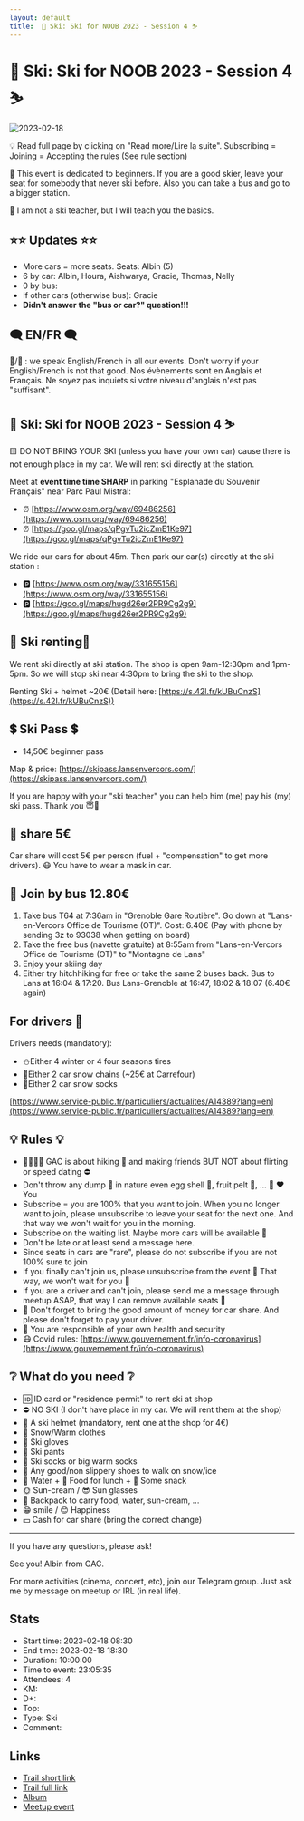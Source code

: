 ```yaml
---
layout: default
title:  🎿 Ski: Ski for NOOB 2023 - Session 4 ⛷
---
```


#  🎿 Ski: Ski for NOOB 2023 - Session 4 ⛷

![2023-02-18](../img/orig/2023-02-18.jpg)

💡 Read full page by clicking on "Read more/Lire la suite".
Subscribing = Joining = Accepting the rules (See rule section)

🔺 This event is dedicated to beginners. If you are a good skier, leave your seat for somebody that never ski before. Also you can take a bus and go to a bigger station.

👀 I am not a ski teacher, but I will teach you the basics.

##  ⭐⭐ Updates ⭐⭐ 

* More cars = more seats. Seats: Albin (5)
* 6 by car: Albin, Houra, Aishwarya, Gracie, Thomas, Nelly
* 0 by bus:
* If other cars (otherwise bus): Gracie
* **Didn't answer the "bus or car?" question!!!**

##  🗨️ EN/FR 🗨️ 
🦅/🐓 : we speak English/French in all our events. Don't worry if your English/French is not that good. Nos évènements sont en Anglais et Français. Ne soyez pas inquiets si votre niveau d'anglais n'est pas "suffisant".

##  🎿 Ski: Ski for NOOB 2023 - Session 4 ⛷ 
🟨 DO NOT BRING YOUR SKI (unless you have your own car) cause there is not enough place in my car. We will rent ski directly at the station.

Meet at **event time time SHARP** in parking "Esplanade du Souvenir Français" near Parc Paul Mistral:

* ⏰ [https://www.osm.org/way/69486256](https://www.osm.org/way/69486256)
* ⏰ [https://goo.gl/maps/qPgvTu2icZmE1Ke97](https://goo.gl/maps/qPgvTu2icZmE1Ke97)

We ride our cars for about 45m. Then park our car(s) directly at the ski station :

* 🅿️ [https://www.osm.org/way/331655156](https://www.osm.org/way/331655156)
* 🅿️ [https://goo.gl/maps/hugd26er2PR9Cg2g9](https://goo.gl/maps/hugd26er2PR9Cg2g9)

##  🎿 Ski renting🎿 
We rent ski directly at ski station. The shop is open 9am-12:30pm and 1pm-5pm. So we will stop ski near 4:30pm to bring the ski to the shop.

Renting Ski + helmet \~20€ (Detail here: [https://s.42l.fr/kUBuCnzS](https://s.42l.fr/kUBuCnzS))

##  💲 Ski Pass 💲 

* 14,50€ beginner pass

Map & price: [https://skipass.lansenvercors.com/](https://skipass.lansenvercors.com/)

If you are happy with your "ski teacher" you can help him (me) pay his (my) ski pass. Thank you 😇💙

##  🚗 share 5€ 
Car share will cost 5€ per person (fuel + "compensation" to get more drivers). 😷 You have to wear a mask in car.

##  🚌 Join by bus 12.80€ 

1. Take bus T64 at 7:36am in "Grenoble Gare Routière". Go down at "Lans-en-Vercors Office de Tourisme (OT)". Cost: 6.40€ (Pay with phone by sending 3z to 93038 when getting on board)
2. Take the free bus (navette gratuite) at 8:55am from "Lans-en-Vercors Office de Tourisme (OT)" to "Montagne de Lans"
3. Enjoy your skiing day
4. Either try hitchhiking for free or take the same 2 buses back. Bus to Lans at 16:04 & 17:20. Bus Lans-Grenoble at 16:47, 18:02 & 18:07 (6.40€ again)

##  For drivers 🚗 
Drivers needs (mandatory):

* ⛄Either 4 winter or 4 four seasons tires
* 🔗Either 2 car snow chains (\~25€ at Carrefour)
* 🧦Either 2 car snow socks

[https://www.service-public.fr/particuliers/actualites/A14389?lang=en](https://www.service-public.fr/particuliers/actualites/A14389?lang=en)

##  💡 Rules 💡 

* 🚶‍♀️🚶‍♂️ GAC is about hiking 🥾 and making friends BUT NOT about flirting or speed dating ⛔
* Don't throw any dump 🚮 in nature even egg shell 🥚, fruit pelt 🍌, ... 🌳 ❤️ You
* Subscribe = you are 100% that you want to join. When you no longer want to join, please unsubscribe to leave your seat for the next one. And that way we won't wait for you in the morning.
* Subscribe on the waiting list. Maybe more cars will be available 🚗
* Don't be late or at least send a message here.
* Since seats in cars are "rare", please do not subscribe if you are not 100% sure to join
* If you finally can't join us, please unsubscribe from the event 💜 That way, we won't wait for you 💜
* If you are a driver and can't join, please send me a message through meetup ASAP, that way I can remove available seats 🚗
* 🚗 Don't forget to bring the good amount of money for car share. And please don't forget to pay your driver.
* 💟 You are responsible of your own health and security
* 😷 Covid rules: [https://www.gouvernement.fr/info-coronavirus](https://www.gouvernement.fr/info-coronavirus)

##  ❔ What do you need ❔ 

* 🆔 ID card or "residence permit" to rent ski at shop
* ⛔ NO SKI (I don't have place in my car. We will rent them at the shop)
* 🧢 A ski helmet (mandatory, rent one at the shop for 4€)
* 🧥 Snow/Warm clothes
* 🧤 Ski gloves
* 👖 Ski pants
* 🧦 Ski socks or big warm socks
* 🥾 Any good/non slippery shoes to walk on snow/ice
* 🧃 Water + 🥪 Food for lunch + 🍫 Some snack
* 🌞 Sun-cream / 😎 Sun glasses
* 🎒 Backpack to carry food, water, sun-cream, ...
* 😁 smile / 😊 Happiness
* 💵 Cash for car share (bring the correct change)

***

If you have any questions, please ask!

See you! Albin from GAC.

For more activities (cinema, concert, etc), join our Telegram group. Just ask me by message on meetup or IRL (in real life).

## Stats

- Start time: 2023-02-18 08:30
- End time: 2023-02-18 18:30
- Duration: 10:00:00
- Time to event: 23:05:35
- Attendees: 4
- KM: 
- D+: 
- Top: 
- Type: Ski
- Comment: 

## Links

- [Trail short link](https://s.42l.fr/kUBuCnzS)
- [Trail full link]()
- [Album](https://binnette.github.io/GacImg2023/2023-02-18-🎿-Ski-Ski-for-NOOB-2023-Session-4-⛷.html)
- [Meetup event](https://www.meetup.com/grenoble-adventure-club-english-french/events/291680575/)
